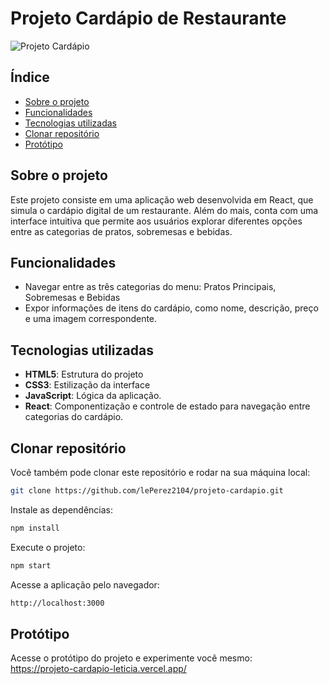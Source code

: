 # Projeto Cardápio de Restaurante

![Projeto Cardápio](./restaurante/src/assets/imagens/Projeto-Cardápio.png)

## Índice
- [Sobre o projeto](#sobre-o-projeto)
- [Funcionalidades](#funcionalidades)
- [Tecnologias utilizadas](#tecnologias-utilizadas)
- [Clonar repositório](#clonar-repositório)
- [Protótipo](#protótipo)

## Sobre o projeto
Este projeto consiste em uma aplicação web desenvolvida em React, que simula o cardápio digital de um restaurante. Além do mais, conta com uma interface intuitiva que permite aos usuários explorar diferentes opções entre as categorias de pratos, sobremesas e bebidas.

## Funcionalidades
- Navegar entre as três categorias do menu: Pratos Principais, Sobremesas e Bebidas
- Expor informações de itens do cardápio, como nome, descrição, preço e uma imagem correspondente.

## Tecnologias utilizadas
- **HTML5**: Estrutura do projeto
- **CSS3**: Estilização da interface
- **JavaScript**: Lógica da aplicação.
- **React**: Componentização e controle de estado para navegação entre categorias do cardápio.

## Clonar repositório
Você também pode clonar este repositório e rodar na sua máquina local:
   ```bash
   git clone https://github.com/lePerez2104/projeto-cardapio.git
   ```
Instale as dependências:
```bash
npm install
```
Execute o projeto:
```bash
npm start
```
Acesse a aplicação pelo navegador:
```bash
http://localhost:3000
```

## Protótipo
Acesse o protótipo do projeto e experimente você mesmo:
<br>
https://projeto-cardapio-leticia.vercel.app/